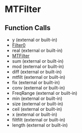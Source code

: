 # MTFilter

## Function Calls
- y (external or built-in)
- [Filter0](Filter0.md)
- real (external or built-in)
- [MTFilter](MTFilter.md)
- sum (external or built-in)
- mod (external or built-in)
- diff (external or built-in)
- mtfilt (external or built-in)
- fix (external or built-in)
- conv (external or built-in)
- FreqRange (external or built-in)
- min (external or built-in)
- size (external or built-in)
- ceil (external or built-in)
- x (external or built-in)
- filtfilt (external or built-in)
- length (external or built-in)
